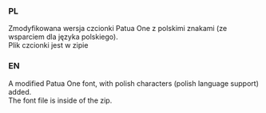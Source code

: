 ### PL
Zmodyfikowana wersja czcionki Patua One z polskimi znakami (ze wsparciem dla języka polskiego).<br>
Plik czcionki jest w zipie
### EN
A modified Patua One font, with polish characters (polish language support) added.<br>
The font file is inside of the zip.
